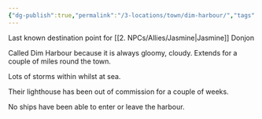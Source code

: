 ```yaml
---
{"dg-publish":true,"permalink":"/3-locations/town/dim-harbour/","tags":["Town"]}
---
```


Last known destination point for [[2. NPCs/Allies/Jasmine\|Jasmine]] Donjon

Called Dim Harbour because it is always gloomy, cloudy. Extends for a couple of miles round the town.

Lots of storms within whilst at sea.

Their lighthouse has been out of commission for a couple of weeks.

No ships have been able to enter or leave the harbour.